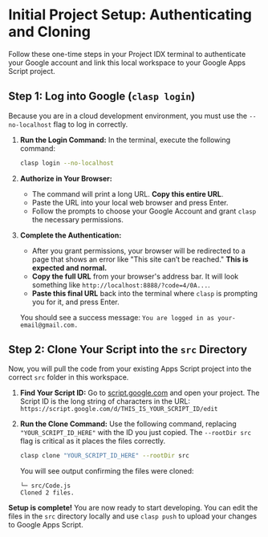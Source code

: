 # Initial Project Setup: Authenticating and Cloning

Follow these one-time steps in your Project IDX terminal to authenticate your Google account and link this local workspace to your Google Apps Script project.

## Step 1: Log into Google (`clasp login`)

Because you are in a cloud development environment, you must use the `--no-localhost` flag to log in correctly.

1.  **Run the Login Command:**
    In the terminal, execute the following command:
    ```bash
    clasp login --no-localhost
    ```

2.  **Authorize in Your Browser:**
    *   The command will print a long URL. **Copy this entire URL**.
    *   Paste the URL into your local web browser and press Enter.
    *   Follow the prompts to choose your Google Account and grant `clasp` the necessary permissions.

3.  **Complete the Authentication:**
    *   After you grant permissions, your browser will be redirected to a page that shows an error like "This site can’t be reached." **This is expected and normal.**
    *   **Copy the full URL** from your browser's address bar. It will look something like `http://localhost:8888/?code=4/0A...`.
    *   **Paste this final URL** back into the terminal where `clasp` is prompting you for it, and press Enter.

    You should see a success message: `You are logged in as your-email@gmail.com.`

## Step 2: Clone Your Script into the `src` Directory

Now, you will pull the code from your existing Apps Script project into the correct `src` folder in this workspace.

1.  **Find Your Script ID:**
    Go to [script.google.com](https://script.google.com) and open your project. The Script ID is the long string of characters in the URL:
    `https://script.google.com/d/THIS_IS_YOUR_SCRIPT_ID/edit`

2.  **Run the Clone Command:**
    Use the following command, replacing `"YOUR_SCRIPT_ID_HERE"` with the ID you just copied. The `--rootDir src` flag is critical as it places the files correctly.

    ```bash
    clasp clone "YOUR_SCRIPT_ID_HERE" --rootDir src
    ```

    You will see output confirming the files were cloned:
    ```    └─ src/appsscript.json
    └─ src/Code.js
    Cloned 2 files.
    ```

**Setup is complete!** You are now ready to start developing. You can edit the files in the `src` directory locally and use `clasp push` to upload your changes to Google Apps Script.
